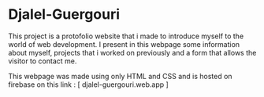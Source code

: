 # Djalel-Guergouri

  This project is a protofolio website that i made to introduce myself to the world of web development.
  I present in this webpage some information about myself, projects that i worked on previously and a form that allows the visitor to contact me. 
 
This webpage was made using only HTML and CSS and is hosted on firebase on this link : [ djalel-guergouri.web.app ]
